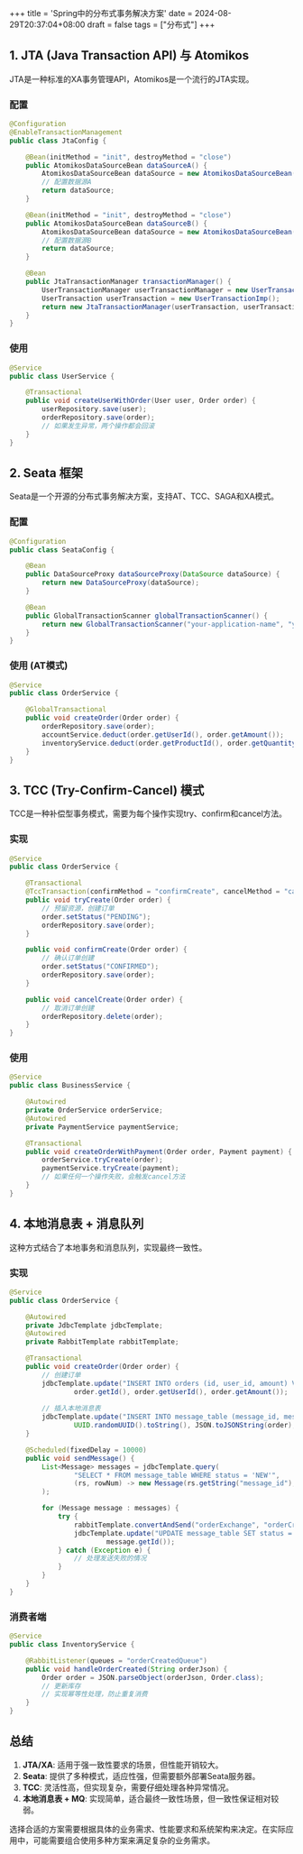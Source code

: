 +++
title = 'Spring中的分布式事务解决方案'
date = 2024-08-29T20:37:04+08:00
draft = false
tags = ["分布式"]
+++

## 1. JTA (Java Transaction API) 与 Atomikos

JTA是一种标准的XA事务管理API，Atomikos是一个流行的JTA实现。

### 配置

```java
@Configuration
@EnableTransactionManagement
public class JtaConfig {

    @Bean(initMethod = "init", destroyMethod = "close")
    public AtomikosDataSourceBean dataSourceA() {
        AtomikosDataSourceBean dataSource = new AtomikosDataSourceBean();
        // 配置数据源A
        return dataSource;
    }

    @Bean(initMethod = "init", destroyMethod = "close")
    public AtomikosDataSourceBean dataSourceB() {
        AtomikosDataSourceBean dataSource = new AtomikosDataSourceBean();
        // 配置数据源B
        return dataSource;
    }

    @Bean
    public JtaTransactionManager transactionManager() {
        UserTransactionManager userTransactionManager = new UserTransactionManager();
        UserTransaction userTransaction = new UserTransactionImp();
        return new JtaTransactionManager(userTransaction, userTransactionManager);
    }
}
```


### 使用

```java
@Service
public class UserService {

    @Transactional
    public void createUserWithOrder(User user, Order order) {
        userRepository.save(user);
        orderRepository.save(order);
        // 如果发生异常，两个操作都会回滚
    }
}
```



## 2. Seata 框架

Seata是一个开源的分布式事务解决方案，支持AT、TCC、SAGA和XA模式。

### 配置

```java
@Configuration
public class SeataConfig {

    @Bean
    public DataSourceProxy dataSourceProxy(DataSource dataSource) {
        return new DataSourceProxy(dataSource);
    }

    @Bean
    public GlobalTransactionScanner globalTransactionScanner() {
        return new GlobalTransactionScanner("your-application-name", "your-tx-service-group");
    }
}
```


### 使用 (AT模式)

```java
@Service
public class OrderService {

    @GlobalTransactional
    public void createOrder(Order order) {
        orderRepository.save(order);
        accountService.deduct(order.getUserId(), order.getAmount());
        inventoryService.deduct(order.getProductId(), order.getQuantity());
    }
}
```



## 3. TCC (Try-Confirm-Cancel) 模式

TCC是一种补偿型事务模式，需要为每个操作实现try、confirm和cancel方法。

### 实现

```java
@Service
public class OrderService {

    @Transactional
    @TccTransaction(confirmMethod = "confirmCreate", cancelMethod = "cancelCreate")
    public void tryCreate(Order order) {
        // 预留资源，创建订单
        order.setStatus("PENDING");
        orderRepository.save(order);
    }

    public void confirmCreate(Order order) {
        // 确认订单创建
        order.setStatus("CONFIRMED");
        orderRepository.save(order);
    }

    public void cancelCreate(Order order) {
        // 取消订单创建
        orderRepository.delete(order);
    }
}
```


### 使用

```java
@Service
public class BusinessService {

    @Autowired
    private OrderService orderService;
    @Autowired
    private PaymentService paymentService;

    @Transactional
    public void createOrderWithPayment(Order order, Payment payment) {
        orderService.tryCreate(order);
        paymentService.tryCreate(payment);
        // 如果任何一个操作失败，会触发cancel方法
    }
}
```



## 4. 本地消息表 + 消息队列

这种方式结合了本地事务和消息队列，实现最终一致性。

### 实现

```java
@Service
public class OrderService {

    @Autowired
    private JdbcTemplate jdbcTemplate;
    @Autowired
    private RabbitTemplate rabbitTemplate;

    @Transactional
    public void createOrder(Order order) {
        // 创建订单
        jdbcTemplate.update("INSERT INTO orders (id, user_id, amount) VALUES (?, ?, ?)",
                order.getId(), order.getUserId(), order.getAmount());
        
        // 插入本地消息表
        jdbcTemplate.update("INSERT INTO message_table (message_id, message_body, status) VALUES (?, ?, ?)",
                UUID.randomUUID().toString(), JSON.toJSONString(order), "NEW");
    }

    @Scheduled(fixedDelay = 10000)
    public void sendMessage() {
        List<Message> messages = jdbcTemplate.query(
                "SELECT * FROM message_table WHERE status = 'NEW'",
                (rs, rowNum) -> new Message(rs.getString("message_id"), rs.getString("message_body"))
        );

        for (Message message : messages) {
            try {
                rabbitTemplate.convertAndSend("orderExchange", "orderCreated", message.getBody());
                jdbcTemplate.update("UPDATE message_table SET status = 'SENT' WHERE message_id = ?",
                        message.getId());
            } catch (Exception e) {
                // 处理发送失败的情况
            }
        }
    }
}
```


### 消费者端

```java
@Service
public class InventoryService {

    @RabbitListener(queues = "orderCreatedQueue")
    public void handleOrderCreated(String orderJson) {
        Order order = JSON.parseObject(orderJson, Order.class);
        // 更新库存
        // 实现幂等性处理，防止重复消费
    }
}
```



## 总结

1. **JTA/XA**: 适用于强一致性要求的场景，但性能开销较大。
2. **Seata**: 提供了多种模式，适应性强，但需要额外部署Seata服务器。
3. **TCC**: 灵活性高，但实现复杂，需要仔细处理各种异常情况。
4. **本地消息表 + MQ**: 实现简单，适合最终一致性场景，但一致性保证相对较弱。

选择合适的方案需要根据具体的业务需求、性能要求和系统架构来决定。在实际应用中，可能需要组合使用多种方案来满足复杂的业务需求。
